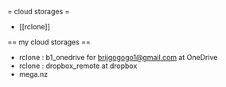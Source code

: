 = cloud storages =

* [[rclone]]


== my cloud storages ==
* rclone : b1_onedrive for brijgogogo1@gmail.com at OneDrive
* rclone : dropbox_remote at dropbox
* mega.nz
